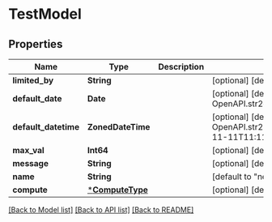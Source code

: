# TestModel


## Properties
Name | Type | Description | Notes
------------ | ------------- | ------------- | -------------
**limited_by** | **String** |  | [optional] [default to "time"]
**default_date** | **Date** |  | [optional] [default to OpenAPI.str2date("2011-11-11")]
**default_datetime** | **ZonedDateTime** |  | [optional] [default to OpenAPI.str2zoneddatetime("2011-11-11T11:11:11Z")]
**max_val** | **Int64** |  | [optional] [default to 100]
**message** | **String** |  | [optional] [default to "success"]
**name** | **String** |  | [default to "new"]
**compute** | [***ComputeType**](ComputeType.md) |  | [optional] [default to nothing]


[[Back to Model list]](../README.md#models) [[Back to API list]](../README.md#api-endpoints) [[Back to README]](../README.md)


